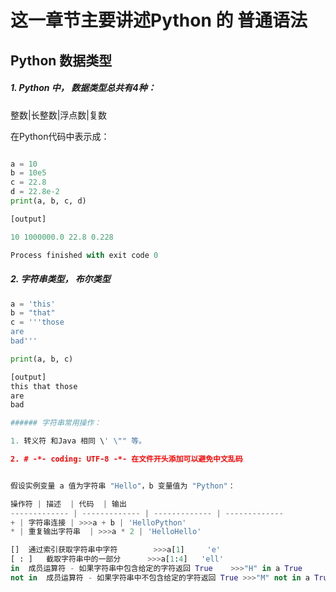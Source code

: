 # 这一章节主要讲述Python 的 普通语法


## Python 数据类型
#####  1. Python 中， 数据类型总共有4种：
 整数|长整数|浮点数|复数

在Python代码中表示成：
```Python

a = 10
b = 10e5
c = 22.8
d = 22.8e-2
print(a, b, c, d)

[output]

10 1000000.0 22.8 0.228

Process finished with exit code 0

```
##### 2. 字符串类型， 布尔类型
```Python
a = 'this'
b = "that"
c = '''those
are 
bad'''

print(a, b, c)

[output]
this that those
are 
bad

###### 字符串常用操作：

1. 转义符 和Java 相同 \' \"" 等。

2. # -*- coding: UTF-8 -*- 在文件开头添加可以避免中文乱码


假设实例变量 a 值为字符串 "Hello"，b 变量值为 "Python"：

操作符 | 描述  | 代码  | 输出
------------- | ------------- | ------------- | -------------
+ | 字符串连接 | >>>a + b | 'HelloPython'
* | 重复输出字符串  | >>>a * 2 | 'HelloHello'

[]	通过索引获取字符串中字符		>>>a[1]		'e'
[ : ]	截取字符串中的一部分		>>>a[1:4]	'ell'
in	成员运算符 - 如果字符串中包含给定的字符返回 True	>>>"H" in a True
not in	成员运算符 - 如果字符串中不包含给定的字符返回 True >>>"M" not in a True



